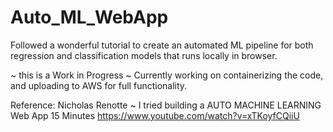 # Auto_ML_WebApp
Followed a wonderful tutorial to create an automated ML pipeline for both regression and classification models that runs locally in browser.

~ this is a Work in Progress ~
Currently working on containerizing the code, and uploading to AWS for full functionality.

Reference:
Nicholas Renotte ~ I tried building a AUTO MACHINE LEARNING Web App 15 Minutes
https://www.youtube.com/watch?v=xTKoyfCQiiU
